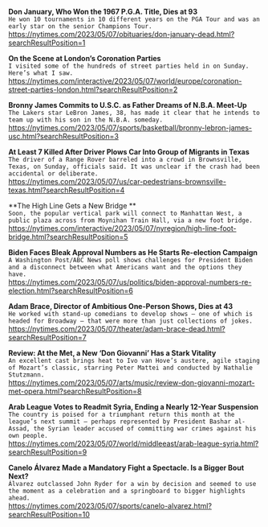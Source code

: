 **Don January, Who Won the 1967 P.G.A. Title, Dies at 93**\
`He won 10 tournaments in 10 different years on the PGA Tour and was an early star on the senior Champions Tour.`\
https://nytimes.com/2023/05/07/obituaries/don-january-dead.html?searchResultPosition=1

**On the Scene at London’s Coronation Parties**\
`I visited some of the hundreds of street parties held in on Sunday. Here’s what I saw.`\
https://nytimes.com/interactive/2023/05/07/world/europe/coronation-street-parties-london.html?searchResultPosition=2

**Bronny James Commits to U.S.C. as Father Dreams of N.B.A. Meet-Up**\
`The Lakers star LeBron James, 38, has made it clear that he intends to team up with his son in the N.B.A. someday.`\
https://nytimes.com/2023/05/07/sports/basketball/bronny-lebron-james-usc.html?searchResultPosition=3

**At Least 7 Killed After Driver Plows Car Into Group of Migrants in Texas**\
`The driver of a Range Rover barreled into a crowd in Brownsville, Texas, on Sunday, officials said. It was unclear if the crash had been accidental or deliberate.`\
https://nytimes.com/2023/05/07/us/car-pedestrians-brownsville-texas.html?searchResultPosition=4

**The High Line Gets a New Bridge **\
`Soon, the popular vertical park will connect to Manhattan West, a public plaza across from Moynihan Train Hall, via a new foot bridge.  `\
https://nytimes.com/interactive/2023/05/07/nyregion/high-line-foot-bridge.html?searchResultPosition=5

**Biden Faces Bleak Approval Numbers as He Starts Re-election Campaign**\
`A Washington Post/ABC News poll shows challenges for President Biden and a disconnect between what Americans want and the options they have.`\
https://nytimes.com/2023/05/07/us/politics/biden-approval-numbers-re-election.html?searchResultPosition=6

**Adam Brace, Director of Ambitious One-Person Shows, Dies at 43**\
`He worked with stand-up comedians to develop shows — one of which is headed for Broadway — that were more than just collections of jokes.`\
https://nytimes.com/2023/05/07/theater/adam-brace-dead.html?searchResultPosition=7

**Review: At the Met, a New ‘Don Giovanni’ Has a Stark Vitality**\
`An excellent cast brings heat to Ivo van Hove’s austere, agile staging of Mozart’s classic, starring Peter Mattei and conducted by Nathalie Stutzmann.`\
https://nytimes.com/2023/05/07/arts/music/review-don-giovanni-mozart-met-opera.html?searchResultPosition=8

**Arab League Votes to Readmit Syria, Ending a Nearly 12-Year Suspension**\
`The country is poised for a triumphant return this month at the league’s next summit — perhaps represented by President Bashar al-Assad, the Syrian leader accused of committing war crimes against his own people.`\
https://nytimes.com/2023/05/07/world/middleeast/arab-league-syria.html?searchResultPosition=9

**Canelo Álvarez Made a Mandatory Fight a Spectacle. Is a Bigger Bout Next?**\
`Álvarez outclassed John Ryder for a win by decision and seemed to use the moment as a celebration and a springboard to bigger highlights ahead.`\
https://nytimes.com/2023/05/07/sports/canelo-alvarez.html?searchResultPosition=10

